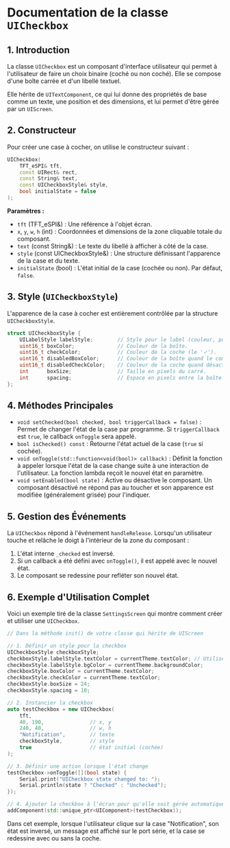 # Documentation de la classe `UICheckbox`

## 1. Introduction

La classe `UICheckbox` est un composant d'interface utilisateur qui permet à l'utilisateur de faire un choix binaire (coché ou non coché). Elle se compose d'une boîte carrée et d'un libellé textuel.

Elle hérite de `UITextComponent`, ce qui lui donne des propriétés de base comme un texte, une position et des dimensions, et lui permet d'être gérée par un `UIScreen`.

## 2. Constructeur

Pour créer une case à cocher, on utilise le constructeur suivant :

```cpp
UICheckbox(
    TFT_eSPI& tft,
    const UIRect& rect,
    const String& text,
    const UICheckboxStyle& style,
    bool initialState = false 
);
```

**Paramètres :**

* `tft` (TFT_eSPI&) : Une référence à l'objet écran.
* `x`, `y`, `w`, `h` (int) : Coordonnées et dimensions de la zone cliquable totale du composant.
* `text` (const String&) : Le texte du libellé à afficher à côté de la case.
* `style` (const UICheckboxStyle&) : Une structure définissant l'apparence de la case et du texte.
* `initialState` (bool) : L'état initial de la case (cochée ou non). Par défaut, `false`.

## 3. Style (`UICheckboxStyle`)

L'apparence de la case à cocher est entièrement contrôlée par la structure `UICheckboxStyle`.

```cpp
struct UICheckboxStyle {
    UILabelStyle labelStyle;        // Style pour le label (couleur, police, fond).
    uint16_t boxColor;              // Couleur de la boîte.
    uint16_t checkColor;            // Couleur de la coche (le '✓').
    uint16_t disabledBoxColor;      // Couleur de la boîte quand le composant est désactivé.
    uint16_t disabledCheckColor;    // Couleur de la coche quand désactivé.
    int      boxSize;               // Taille en pixels du carré.
    int      spacing;               // Espace en pixels entre la boîte et le texte.
};
```

## 4. Méthodes Principales

* `void setChecked(bool checked, bool triggerCallback = false)` : Permet de changer l'état de la case par programme. Si `triggerCallback` est `true`, le callback `onToggle` sera appelé.
* `bool isChecked() const` : Retourne l'état actuel de la case (`true` si cochée).
* `void onToggle(std::function<void(bool)> callback)` : Définit la fonction à appeler lorsque l'état de la case change suite à une interaction de l'utilisateur. La fonction lambda reçoit le nouvel état en paramètre.
* `void setEnabled(bool state)` : Active ou désactive le composant. Un composant désactivé ne répond pas au toucher et son apparence est modifiée (généralement grisée) pour l'indiquer.

## 5. Gestion des Événements

La `UICheckbox` répond à l'événement `handleRelease`. Lorsqu'un utilisateur touche et relâche le doigt à l'intérieur de la zone du composant :

1. L'état interne `_checked` est inversé.
2. Si un callback a été défini avec `onToggle()`, il est appelé avec le nouvel état.
3. Le composant se redessine pour refléter son nouvel état.

## 6. Exemple d'Utilisation Complet

Voici un exemple tiré de la classe `SettingsScreen` qui montre comment créer et utiliser une `UICheckbox`.

```cpp
// Dans la méthode init() de votre classe qui hérite de UIScreen

// 1. Définir un style pour la checkbox
UICheckboxStyle checkboxStyle;
checkboxStyle.labelStyle.textColor = currentTheme.textColor; // Utilise les couleurs du thème
checkboxStyle.labelStyle.bgColor = currentTheme.backgroundColor;
checkboxStyle.boxColor = currentTheme.textColor;
checkboxStyle.checkColor = currentTheme.textColor;
checkboxStyle.boxSize = 24;
checkboxStyle.spacing = 10;

// 2. Instancier la checkbox
auto testCheckbox = new UICheckbox(
    tft,
    40, 190,               // x, y
    240, 40,               // w, h
    "Notification",        // texte
    checkboxStyle,         // style
    true                   // état initial (cochée)
);

// 3. Définir une action lorsque l'état change
testCheckbox->onToggle([](bool state) {
    Serial.print("UICheckbox state changed to: ");
    Serial.println(state ? "Checked" : "Unchecked");
});

// 4. Ajouter la checkbox à l'écran pour qu'elle soit gérée automatiquement
addComponent(std::unique_ptr<UIComponent>(testCheckbox));
```

Dans cet exemple, lorsque l'utilisateur clique sur la case "Notification", son état est inversé, un message est affiché sur le port série, et la case se redessine avec ou sans la coche.
